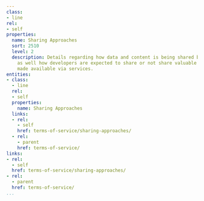 ```yaml
---
class:
- line
rel:
- self
properties:
  name: Sharing Approaches
  sort: 2510
  level: 2
  description: Details regarding how data and content is being shared by the platform,
    as well how developers are expected to share or not share valuable resources being
    made available via services.
entities:
- class:
  - line
  rel:
  - self
  properties:
    name: Sharing Approaches
  links:
  - rel:
    - self
    href: terms-of-service/sharing-approaches/
  - rel:
    - parent
    href: terms-of-service/
links:
- rel:
  - self
  href: terms-of-service/sharing-approaches/
- rel:
  - parent
  href: terms-of-service/
...
```

